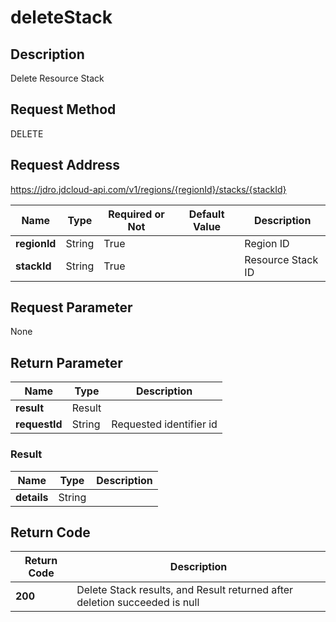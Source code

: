 # deleteStack


## Description
Delete Resource Stack

## Request Method
DELETE

## Request Address
https://jdro.jdcloud-api.com/v1/regions/{regionId}/stacks/{stackId}

|Name|Type|Required or Not|Default Value|Description|
|---|---|---|---|---|
|**regionId**|String|True| |Region ID|
|**stackId**|String|True| |Resource Stack ID|

## Request Parameter
None


## Return Parameter
|Name|Type|Description|
|---|---|---|
|**result**|Result| |
|**requestId**|String|Requested identifier id|

### Result
|Name|Type|Description|
|---|---|---|
|**details**|String| |

## Return Code
|Return Code|Description|
|---|---|
|**200**|Delete Stack results, and Result returned after deletion succeeded is null|
